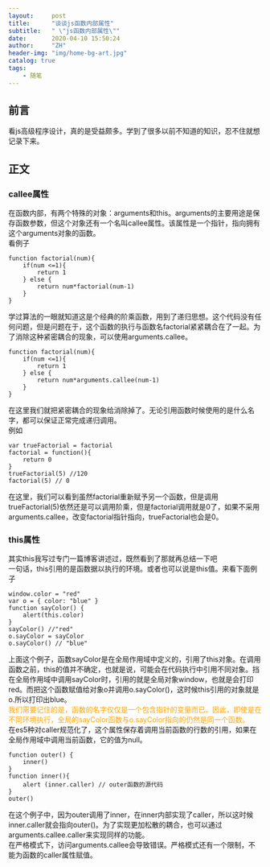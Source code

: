 ```yaml
---
layout:     post
title:      "谈谈js函数内部属性"
subtitle:   " \"js函数内部属性\""
date:       2020-04-10 15:50:24
author:     "ZH"
header-img: "img/home-bg-art.jpg"
catalog: true
tags:
    - 随笔
---
```


## 前言
看js高级程序设计，真的是受益颇多。学到了很多以前不知道的知识，忍不住就想记录下来。

## 正文
### callee属性
在函数内部，有两个特殊的对象：arguments和this。arguments的主要用途是保存函数参数，但这个对象还有一个名叫callee属性。该属性是一个指针，指向拥有这个arguments对象的函数。    
看例子    
```
function factorial(num){
    if(num <=1){
        return 1
    } else {
        return num*factorial(num-1)
    }
}
```
学过算法的一眼就知道这是个经典的阶乘函数，用到了递归思想。这个代码没有任何问题，但是问题在于，这个函数的执行与函数名factorial紧紧耦合在了一起。为了消除这种紧密耦合的现象，可以使用arguments.callee。    
```
function factorial(num){
    if(num <=1){
        return 1
    } else {
        return num*arguments.callee(num-1)
    }
}
```
在这里我们就把紧密耦合的现象给消除掉了。无论引用函数时候使用的是什么名字，都可以保证正常完成递归调用。    
例如    
```
var trueFactorial = factorial
factorial = function(){
    return 0
}
trueFactorial(5) //120
factorial(5) // 0
```
在这里，我们可以看到虽然factorial重新赋予另一个函数，但是调用
trueFactorial(5)依然还是可以调用阶乘，但是factorial调用就是0了，如果不采用arguments.callee，改变factorial指针指向，trueFactorial也会是0。    
### this属性
其实this我写过专门一篇博客讲述过，既然看到了那就再总结一下吧    
一句话，this引用的是函数据以执行的环境。或者也可以说是this值。来看下面例子    
```
window.color = "red"
var o = { color: "blue" }
function sayColor() {
    alert(this.color)
}
sayColor() //"red"
o.sayColor = sayColor
o.sayColor() // "blue"
```
上面这个例子，函数sayColor是在全局作用域中定义的，引用了this对象。在调用函数之前，this的值并不确定，也就是说，可能会在代码执行中引用不同对象。挡在全局作用域中调用sayColor时，引用的就是全局对象window，也就是会打印red。而把这个函数赋值给对象o并调用o.sayColor()，这时候this引用的对象就是o.所以打印出blue。    
<font color = orange>我们需要记住的是，函数的名字仅仅是一个包含指针的变量而已。因此，即使是在不同环境执行，全局的sayColor函数与o.sayColor指向的仍然是同一个函数。</font>    
在es5种对caller规范化了，这个属性保存着调用当前函数的行数的引用，如果在全局作用域中调用当前函数，它的值为null。    
```
function outer() {
    inner()
}
function inner(){
    alert (inner.caller) // outer函数的源代码
}
outer()
```
在这个例子中，因为outer调用了inner，在inner内部实现了caller，所以这时候inner.caller就会指向outer()。为了实现更加松散的耦合，也可以通过arguments.callee.caller来实现同样的功能。    
在严格模式下，访问arguments.callee会导致错误。严格模式还有一个限制，不能为函数的caller属性赋值。